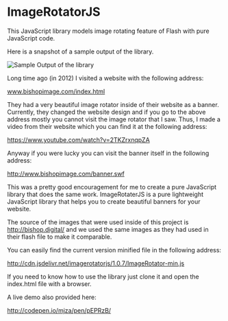 # ImageRotatorJS
This JavaScript library models image rotating feature of Flash with pure JavaScript code. 

Here is a snapshot of a sample output of the library. 

![Sample Output of the library](https://raw.githubusercontent.com/mjza/ImageRotatorJS/master/output.PNG)

Long time ago (in 2012) I visited a website with the following address:

www.bishopimage.com/index.html

They had a very beautiful image rotator inside of their website as a banner. Currently, they changed the website design and if you go to the above address mostly you cannot visit the image rotator that I saw. Thus, I made a video from their website which you can find it at the following address:

https://www.youtube.com/watch?v=2TKZrxnqpZA

Anyway if you were lucky you can visit the banner itself in the following address:

http://www.bishopimage.com/banner.swf

This was a pretty good encouragement for me to create a pure JavaScript library that does the same work. ImageRotaterJS is a pure lightweight JavaScript library that helps you to create beautiful banners for your website.  

The source of the images that were used inside of this project is http://bishop.digital/ and we used the same images as they had used in their flash file to make it comparable. 

You can easily find the current version minified file in the following address:

http://cdn.jsdelivr.net/imagerotatorjs/1.0.7/ImageRotator-min.js


If you need to know how to use the library just clone it and open the index.html file with a browser.

A live demo also provided here:

http://codepen.io/mjza/pen/pEPRzB/
